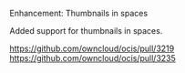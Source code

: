 Enhancement: Thumbnails in spaces

Added support for thumbnails in spaces.

https://github.com/owncloud/ocis/pull/3219
https://github.com/owncloud/ocis/pull/3235
